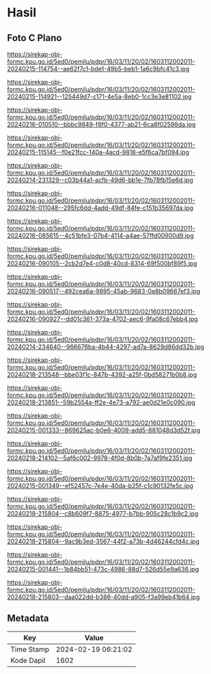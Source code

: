 # Hasil

## Foto C Plano

https://sirekap-obj-formc.kpu.go.id/5ed0/pemilu/pdpr/16/03/11/20/02/1603112002011-20240215-114754--ae62f7c1-bde1-49b5-beb1-1a6c9bfc41c3.jpg

https://sirekap-obj-formc.kpu.go.id/5ed0/pemilu/pdpr/16/03/11/20/02/1603112002011-20240215-114921--125449d7-c171-4e5a-8eb0-1cc3e3e81102.jpg

https://sirekap-obj-formc.kpu.go.id/5ed0/pemilu/pdpr/16/03/11/20/02/1603112002011-20240216-010510--bbbc9849-f8f0-4377-ab21-6ca8f02598da.jpg

https://sirekap-obj-formc.kpu.go.id/5ed0/pemilu/pdpr/16/03/11/20/02/1603112002011-20240215-115145--f0e21fcc-140a-4acd-9818-e5f6ca7bf094.jpg

https://sirekap-obj-formc.kpu.go.id/5ed0/pemilu/pdpr/16/03/11/20/02/1603112002011-20240214-231329--c03b44a1-acfb-49d6-bb1e-7fb78fb15e6d.jpg

https://sirekap-obj-formc.kpu.go.id/5ed0/pemilu/pdpr/16/03/11/20/02/1603112002011-20240216-011048--295fc6dd-4add-49df-84fe-c151b35697da.jpg

https://sirekap-obj-formc.kpu.go.id/5ed0/pemilu/pdpr/16/03/11/20/02/1603112002011-20240216-085615--4c51bfe3-07b4-4114-a4ae-57ffd00900d9.jpg

https://sirekap-obj-formc.kpu.go.id/5ed0/pemilu/pdpr/16/03/11/20/02/1603112002011-20240216-090105--2cb2d7e4-c0d8-40cd-8314-69f500bf89f5.jpg

https://sirekap-obj-formc.kpu.go.id/5ed0/pemilu/pdpr/16/03/11/20/02/1603112002011-20240216-090517--492cea6a-9895-45ab-9683-0e8b09667ef3.jpg

https://sirekap-obj-formc.kpu.go.id/5ed0/pemilu/pdpr/16/03/11/20/02/1603112002011-20240216-090927--dd01c361-373a-4702-aec6-9fa08c67ebb4.jpg

https://sirekap-obj-formc.kpu.go.id/5ed0/pemilu/pdpr/16/03/11/20/02/1603112002011-20240214-234640--966676ba-4b44-4297-ad7a-8629d86dd32b.jpg

https://sirekap-obj-formc.kpu.go.id/5ed0/pemilu/pdpr/16/03/11/20/02/1603112002011-20240218-213548--bbe03f1c-847b-4392-a25f-0bd58271b0b8.jpg

https://sirekap-obj-formc.kpu.go.id/5ed0/pemilu/pdpr/16/03/11/20/02/1603112002011-20240218-213851--59b2554a-ff2e-4e73-a792-ae0d21e0c090.jpg

https://sirekap-obj-formc.kpu.go.id/5ed0/pemilu/pdpr/16/03/11/20/02/1603112002011-20240215-001333--869625ac-b0e6-4009-add5-881048d3d52f.jpg

https://sirekap-obj-formc.kpu.go.id/5ed0/pemilu/pdpr/16/03/11/20/02/1603112002011-20240218-214102--5af6c002-9978-4f0d-8b0b-7a7af9fe2351.jpg

https://sirekap-obj-formc.kpu.go.id/5ed0/pemilu/pdpr/16/03/11/20/02/1603112002011-20240215-001349--ef52457c-7e4e-40da-b25f-c1c90132fe5c.jpg

https://sirekap-obj-formc.kpu.go.id/5ed0/pemilu/pdpr/16/03/11/20/02/1603112002011-20240218-215804--c8b609f7-8875-4977-b7bb-905c28c1b9c2.jpg

https://sirekap-obj-formc.kpu.go.id/5ed0/pemilu/pdpr/16/03/11/20/02/1603112002011-20240218-215804--9ac9b3ed-3567-44f2-a73b-4d46244cfd4c.jpg

https://sirekap-obj-formc.kpu.go.id/5ed0/pemilu/pdpr/16/03/11/20/02/1603112002011-20240215-001441--1b84bb51-473c-4986-88d7-526d55e9a636.jpg

https://sirekap-obj-formc.kpu.go.id/5ed0/pemilu/pdpr/16/03/11/20/02/1603112002011-20240218-215803--daa022dd-b386-40dd-a905-f3a99eb41b64.jpg


## Metadata

| Key        | Value               |
| ---------- | ------------------- |
| Time Stamp | 2024-02-19 06:21:02 |
| Kode Dapil | 1602                |



